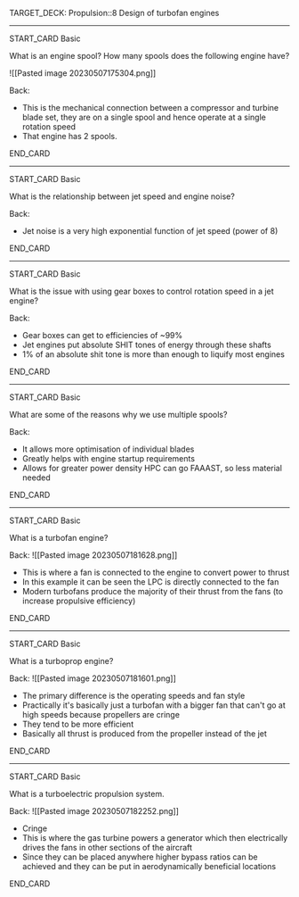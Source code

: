 TARGET_DECK: Propulsion::8 Design of turbofan engines


--------

START_CARD
Basic

What is an engine spool? How many spools does the following engine have?

![[Pasted image 20230507175304.png]]

Back: 
- This is the mechanical connection between a compressor and turbine blade set, they are on a single spool and hence operate at a single rotation speed
- That engine has 2 spools.
<!--ID: 1684493060512-->
END_CARD


--------

START_CARD
Basic

What is the relationship between jet speed and engine noise?

Back: 
- Jet noise is a very high exponential function of jet speed (power of 8)
<!--ID: 1684493060529-->
END_CARD



--------

START_CARD
Basic

What is the issue with using gear boxes to control rotation speed in a jet engine?

Back: 
- Gear boxes can get to efficiencies of ~99%
- Jet engines put absolute SHIT tones of energy through these shafts
- 1% of an absolute shit tone is more than enough to liquify most engines
<!--ID: 1684493060540-->
END_CARD



--------

START_CARD
Basic

What are some of the reasons why we use multiple spools?

Back: 
- It allows more optimisation of individual blades
- Greatly helps with engine startup requirements
- Allows for greater power density HPC can go FAAAST, so less material needed
<!--ID: 1684493060553-->
END_CARD


--------

START_CARD
Basic

What is a turbofan engine?

Back: 
![[Pasted image 20230507181628.png]]
- This is where a fan is connected to the engine to convert power to thrust
- In this example it can be seen the LPC is directly connected to the fan
- Modern turbofans produce the majority of their thrust from the fans (to increase propulsive efficiency)
<!--ID: 1684493060566-->
END_CARD


--------

START_CARD
Basic

What is a turboprop engine?

Back: 
![[Pasted image 20230507181601.png]]
- The primary difference is the operating speeds and fan style
- Practically it's basically just a turbofan with a bigger fan that can't go at high speeds because propellers are cringe
- They tend to be more efficient
- Basically all thrust is produced from the propeller instead of  the jet
<!--ID: 1684493060581-->
END_CARD




--------

START_CARD
Basic

What is a turboelectric propulsion system.

Back: 
![[Pasted image 20230507182252.png]]
- Cringe
- This is where the gas turbine powers a generator which then electrically drives the fans in other sections of the aircraft
- Since they can be placed anywhere higher bypass ratios can be achieved and they can be put in aerodynamically beneficial locations
<!--ID: 1684493060593-->
END_CARD



